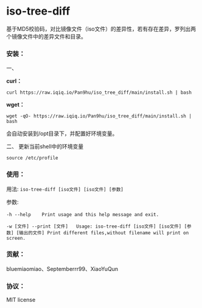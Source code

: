 # iso-tree-diff

基于MD5校验码，对比镜像文件（iso文件）的差异性，若有存在差异，罗列出两个镜像文件中的差异文件和目录。



### 安装：
一、

**curl：**

```
curl https://raw.iqiq.io/Pan9hu/iso_tree_diff/main/install.sh | bash
```
**wget：**

```
wget -qO- https://raw.iqiq.io/Pan9hu/iso_tree_diff/main/install.sh | bash
```

会自动安装到/opt目录下，并配置好环境变量。

二、
更新当前shell中的环境变量
```
source /etc/profile 
```




### 使用：

用法: `iso-tree-diff [iso文件] [iso文件] [参数] `

参数: 

​		 `-h --help    Print usage and this help message and exit.`

​		`-w [文件] --print [文件]   Usage: iso-tree-diff [iso文件] [iso文件] [参数] [输出的文件] Print different files,without filename will print on screen.`



### 贡献：

bluemiaomiao、Septemberrr99、XiaoYuQun

### 协议：

MIT license
